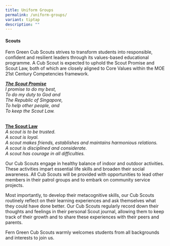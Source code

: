 ```yaml
---
title: Uniform Groups
permalink: /uniform-groups/
variant: tiptap
description: ""
---
```

<h4><strong>Scouts</strong></h4>
<p>Fern Green Cub Scouts strives to transform students into responsible,
confident and resilient leaders through its values-based educational programme.
A Cub Scout is expected to uphold the Scout Promise and Scout Law, both
of which are closely aligned to Core Values within the MOE 21st Century
Competencies framework.&nbsp;&nbsp;</p>
<p><strong><em><u>The Scout Promise</u></em></strong>&nbsp;
<br><em>I promise to do my best,</em>&nbsp;
<br><em>To do my duty to God and</em>&nbsp;
<br><em>The Republic of Singapore,</em>&nbsp;
<br><em>To help other people, and</em>&nbsp;
<br><em>To keep the Scout Law.</em>&nbsp;
<br><em> </em>&nbsp;</p>
<p><strong><u>The Scout Law</u></strong>&nbsp;
<br><em>A scout is to be trusted. </em>&nbsp;
<br><em>A scout is loyal. </em>&nbsp;
<br><em>A scout makes friends, establishes and maintains harmonious relations. </em>&nbsp;
<br><em>A scout is disciplined and considerate.</em>&nbsp;
<br><em>A scout has courage in all difficulties.</em>&nbsp;</p>
<p>Our Cub Scouts engage in healthy balance of indoor and outdoor activities.
These activities impart essential life skills and broaden their social
awareness. All Cub Scouts will be provided with opportunities to lead other
members in their patrol groups and to embark on community service projects.&nbsp;&nbsp;</p>
<p>Most importantly, to develop their metacognitive skills, our Cub Scouts
routinely reflect on their learning experiences and ask themselves what
they could have done better. Our Cub Scouts regularly record down their
thoughts and feelings in their personal Scout journal, allowing them to
keep track of their growth and to share these experiences with their peers
and parents.&nbsp;&nbsp;</p>
<p>Fern Green Cub Scouts warmly welcomes students from all backgrounds and
interests to join us.&nbsp;&nbsp;</p>